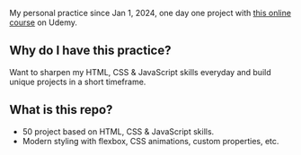 My personal practice since Jan 1, 2024, one day one project with [this online course](https://www.udemy.com/course/50-projects-50-days/) on Udemy.

## Why do I have this practice?

Want to sharpen my HTML, CSS & JavaScript skills everyday and build unique projects in a short timeframe.

## What is this repo?
 - 50 project based on HTML, CSS & JavaScript skills.
 - Modern styling with flexbox, CSS animations, custom properties, etc.
